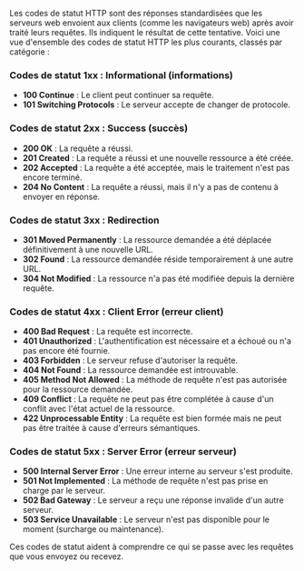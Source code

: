 Les codes de statut HTTP sont des réponses standardisées que les serveurs web envoient aux clients (comme les navigateurs web) après avoir traité leurs requêtes. Ils indiquent le résultat de cette tentative. Voici une vue d'ensemble des codes de statut HTTP les plus courants, classés par catégorie :

### Codes de statut 1xx : Informational (informations)
- **100 Continue** : Le client peut continuer sa requête.
- **101 Switching Protocols** : Le serveur accepte de changer de protocole.

### Codes de statut 2xx : Success (succès)
- **200 OK** : La requête a réussi.
- **201 Created** : La requête a réussi et une nouvelle ressource a été créée.
- **202 Accepted** : La requête a été acceptée, mais le traitement n'est pas encore terminé.
- **204 No Content** : La requête a réussi, mais il n'y a pas de contenu à envoyer en réponse.

### Codes de statut 3xx : Redirection
- **301 Moved Permanently** : La ressource demandée a été déplacée définitivement à une nouvelle URL.
- **302 Found** : La ressource demandée réside temporairement à une autre URL.
- **304 Not Modified** : La ressource n'a pas été modifiée depuis la dernière requête.

### Codes de statut 4xx : Client Error (erreur client)
- **400 Bad Request** : La requête est incorrecte.
- **401 Unauthorized** : L'authentification est nécessaire et a échoué ou n'a pas encore été fournie.
- **403 Forbidden** : Le serveur refuse d'autoriser la requête.
- **404 Not Found** : La ressource demandée est introuvable.
- **405 Method Not Allowed** : La méthode de requête n'est pas autorisée pour la ressource demandée.
- **409 Conflict** : La requête ne peut pas être complétée à cause d'un conflit avec l'état actuel de la ressource.
- **422 Unprocessable Entity** : La requête est bien formée mais ne peut pas être traitée à cause d'erreurs sémantiques.

### Codes de statut 5xx : Server Error (erreur serveur)
- **500 Internal Server Error** : Une erreur interne au serveur s'est produite.
- **501 Not Implemented** : La méthode de requête n'est pas prise en charge par le serveur.
- **502 Bad Gateway** : Le serveur a reçu une réponse invalide d'un autre serveur.
- **503 Service Unavailable** : Le serveur n'est pas disponible pour le moment (surcharge ou maintenance).

Ces codes de statut aident à comprendre ce qui se passe avec les requêtes que vous envoyez ou recevez.
